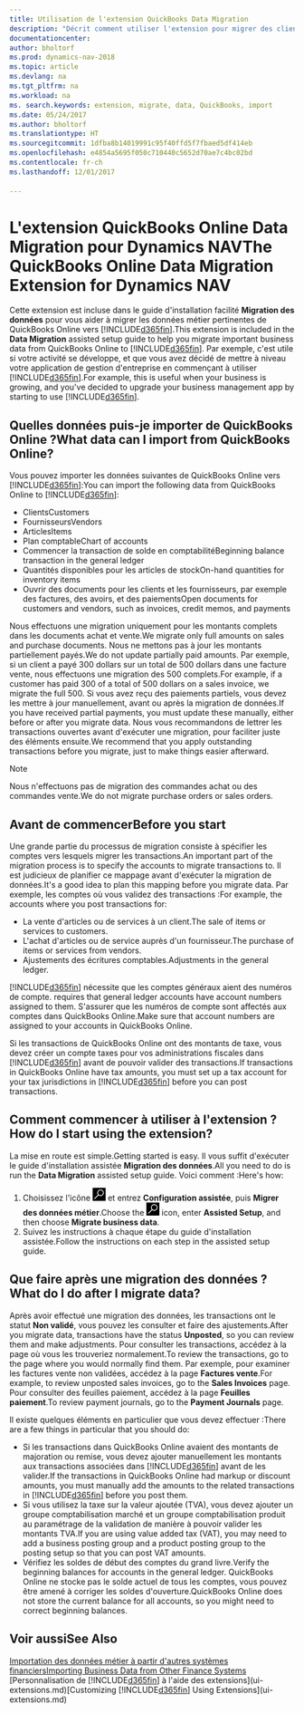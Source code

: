 ```yaml
---
title: Utilisation de l'extension QuickBooks Data Migration
description: "Décrit comment utiliser l'extension pour migrer des clients, des fournisseurs, des articles, et des comptes de QuickBooks Online à Dynamics NAV."
documentationcenter: 
author: bholtorf
ms.prod: dynamics-nav-2018
ms.topic: article
ms.devlang: na
ms.tgt_pltfrm: na
ms.workload: na
ms. search.keywords: extension, migrate, data, QuickBooks, import
ms.date: 05/24/2017
ms.author: bholtorf
ms.translationtype: HT
ms.sourcegitcommit: 1dfba8b14019991c95f40ffd5f7fbaed5df414eb
ms.openlocfilehash: e4854a5695f050c710440c5652d70ae7c4bc02bd
ms.contentlocale: fr-ch
ms.lasthandoff: 12/01/2017

---
```


# <a name="the-quickbooks-online-data-migration-extension-for-dynamics-nav"></a><span data-ttu-id="cf0a7-103">L'extension QuickBooks Online Data Migration pour Dynamics NAV</span><span class="sxs-lookup"><span data-stu-id="cf0a7-103">The QuickBooks Online Data Migration Extension for Dynamics NAV</span></span>
<span data-ttu-id="cf0a7-104">Cette extension est incluse dans le guide d'installation facilité **Migration des données** pour vous aider à migrer les données métier pertinentes de QuickBooks Online vers [!INCLUDE[d365fin](includes/d365fin_md.md)].</span><span class="sxs-lookup"><span data-stu-id="cf0a7-104">This extension is included in the **Data Migration** assisted setup guide to help you migrate important business data from QuickBooks Online to [!INCLUDE[d365fin](includes/d365fin_md.md)].</span></span> <span data-ttu-id="cf0a7-105">Par exemple, c'est utile si votre activité se développe, et que vous avez décidé de mettre à niveau votre application de gestion d'entreprise en commençant à utiliser [!INCLUDE[d365fin](includes/d365fin_md.md)].</span><span class="sxs-lookup"><span data-stu-id="cf0a7-105">For example, this is useful when your business is growing, and you've decided to upgrade your business management app by starting to use [!INCLUDE[d365fin](includes/d365fin_md.md)].</span></span>

## <a name="what-data-can-i-import-from-quickbooks-online"></a><span data-ttu-id="cf0a7-106">Quelles données puis-je importer de QuickBooks Online ?</span><span class="sxs-lookup"><span data-stu-id="cf0a7-106">What data can I import from QuickBooks Online?</span></span>
<span data-ttu-id="cf0a7-107">Vous pouvez importer les données suivantes de QuickBooks Online vers [!INCLUDE[d365fin](includes/d365fin_md.md)]:</span><span class="sxs-lookup"><span data-stu-id="cf0a7-107">You can import the following data from QuickBooks Online to [!INCLUDE[d365fin](includes/d365fin_md.md)]:</span></span>  

* <span data-ttu-id="cf0a7-108">Clients</span><span class="sxs-lookup"><span data-stu-id="cf0a7-108">Customers</span></span>
* <span data-ttu-id="cf0a7-109">Fournisseurs</span><span class="sxs-lookup"><span data-stu-id="cf0a7-109">Vendors</span></span>
* <span data-ttu-id="cf0a7-110">Articles</span><span class="sxs-lookup"><span data-stu-id="cf0a7-110">Items</span></span>
* <span data-ttu-id="cf0a7-111">Plan comptable</span><span class="sxs-lookup"><span data-stu-id="cf0a7-111">Chart of accounts</span></span> 
* <span data-ttu-id="cf0a7-112">Commencer la transaction de solde en comptabilité</span><span class="sxs-lookup"><span data-stu-id="cf0a7-112">Beginning balance transaction in the general ledger</span></span>
* <span data-ttu-id="cf0a7-113">Quantités disponibles pour les articles de stock</span><span class="sxs-lookup"><span data-stu-id="cf0a7-113">On-hand quantities for inventory items</span></span>
* <span data-ttu-id="cf0a7-114">Ouvrir des documents pour les clients et les fournisseurs, par exemple des factures, des avoirs, et des paiements</span><span class="sxs-lookup"><span data-stu-id="cf0a7-114">Open documents for customers and vendors, such as invoices, credit memos, and payments</span></span>

<span data-ttu-id="cf0a7-115">Nous effectuons une migration uniquement pour les montants complets dans les documents achat et vente.</span><span class="sxs-lookup"><span data-stu-id="cf0a7-115">We migrate only full amounts on sales and purchase documents.</span></span> <span data-ttu-id="cf0a7-116">Nous ne mettons pas à jour les montants partiellement payés.</span><span class="sxs-lookup"><span data-stu-id="cf0a7-116">We do not update partially paid amounts.</span></span> <span data-ttu-id="cf0a7-117">Par exemple, si un client a payé 300 dollars sur un total de 500 dollars dans une facture vente, nous effectuons une migration des 500 complets.</span><span class="sxs-lookup"><span data-stu-id="cf0a7-117">For example, if a customer has paid 300 of a total of 500 dollars on a sales invoice, we migrate the full 500.</span></span> <span data-ttu-id="cf0a7-118">Si vous avez reçu des paiements partiels, vous devez les mettre à jour manuellement, avant ou après la migration de données.</span><span class="sxs-lookup"><span data-stu-id="cf0a7-118">If you have received partial payments, you must update these manually, either before or after you migrate data.</span></span> <span data-ttu-id="cf0a7-119">Nous vous recommandons de lettrer les transactions ouvertes avant d'exécuter une migration, pour faciliter juste des éléments ensuite.</span><span class="sxs-lookup"><span data-stu-id="cf0a7-119">We recommend that you apply outstanding transactions before you migrate, just to make things easier afterward.</span></span>

> [!NOTE]  
>   <span data-ttu-id="cf0a7-120">Nous n'effectuons pas de migration des commandes achat ou des commandes vente.</span><span class="sxs-lookup"><span data-stu-id="cf0a7-120">We do not migrate purchase orders or sales orders.</span></span>

## <a name="before-you-start"></a><span data-ttu-id="cf0a7-121">Avant de commencer</span><span class="sxs-lookup"><span data-stu-id="cf0a7-121">Before you start</span></span>
<span data-ttu-id="cf0a7-122">Une grande partie du processus de migration consiste à spécifier les comptes vers lesquels migrer les transactions.</span><span class="sxs-lookup"><span data-stu-id="cf0a7-122">An important part of the migration process is to specify the accounts to migrate transactions to.</span></span> <span data-ttu-id="cf0a7-123">Il est judicieux de planifier ce mappage avant d'exécuter la migration de données.</span><span class="sxs-lookup"><span data-stu-id="cf0a7-123">It's a good idea to plan this mapping before you migrate data.</span></span> <span data-ttu-id="cf0a7-124">Par exemple, les comptes où vous validez des transactions :</span><span class="sxs-lookup"><span data-stu-id="cf0a7-124">For example, the accounts where you post transactions for:</span></span>  
  
* <span data-ttu-id="cf0a7-125">La vente d'articles ou de services à un client.</span><span class="sxs-lookup"><span data-stu-id="cf0a7-125">The sale of items or services to customers.</span></span>
* <span data-ttu-id="cf0a7-126">L'achat d'articles ou de service auprès d'un fournisseur.</span><span class="sxs-lookup"><span data-stu-id="cf0a7-126">The purchase of items or services from vendors.</span></span>  
* <span data-ttu-id="cf0a7-127">Ajustements des écritures comptables.</span><span class="sxs-lookup"><span data-stu-id="cf0a7-127">Adjustments in the general ledger.</span></span>  

[!INCLUDE[d365fin](includes/d365fin_md.md)]<span data-ttu-id="cf0a7-128"> nécessite que les comptes généraux aient des numéros de compte.</span><span class="sxs-lookup"><span data-stu-id="cf0a7-128"> requires that general ledger accounts have account numbers assigned to them.</span></span> <span data-ttu-id="cf0a7-129">S'assurer que les numéros de compte sont affectés aux comptes dans QuickBooks Online.</span><span class="sxs-lookup"><span data-stu-id="cf0a7-129">Make sure that account numbers are assigned to your accounts in QuickBooks Online.</span></span>

<span data-ttu-id="cf0a7-130">Si les transactions de QuickBooks Online ont des montants de taxe, vous devez créer un compte taxes pour vos administrations fiscales dans [!INCLUDE[d365fin](includes/d365fin_md.md)] avant de pouvoir valider des transactions.</span><span class="sxs-lookup"><span data-stu-id="cf0a7-130">If transactions in QuickBooks Online have tax amounts, you must set up a tax account for your tax jurisdictions in [!INCLUDE[d365fin](includes/d365fin_md.md)] before you can post transactions.</span></span>

## <a name="how-do-i-start-using-the-extension"></a><span data-ttu-id="cf0a7-131">Comment commencer à utiliser à l'extension ?</span><span class="sxs-lookup"><span data-stu-id="cf0a7-131">How do I start using the extension?</span></span>
<span data-ttu-id="cf0a7-132">La mise en route est simple.</span><span class="sxs-lookup"><span data-stu-id="cf0a7-132">Getting started is easy.</span></span> <span data-ttu-id="cf0a7-133">Il vous suffit d'exécuter le guide d'installation assistée **Migration des données**.</span><span class="sxs-lookup"><span data-stu-id="cf0a7-133">All you need to do is run the **Data Migration** assisted setup guide.</span></span> <span data-ttu-id="cf0a7-134">Voici comment :</span><span class="sxs-lookup"><span data-stu-id="cf0a7-134">Here's how:</span></span>

1. <span data-ttu-id="cf0a7-135">Choisissez l'icône ![Page ou état pour la recherchei](media/ui-search/search_small.png "cône Page ou état pour la recherche") et entrez **Configuration assistée**, puis **Migrer des données métier**.</span><span class="sxs-lookup"><span data-stu-id="cf0a7-135">Choose the ![Search for Page or Report](media/ui-search/search_small.png "Search for Page or Report icon") icon, enter **Assisted Setup**, and then choose **Migrate business data**.</span></span>
2. <span data-ttu-id="cf0a7-136">Suivez les instructions à chaque étape du guide d'installation assistée.</span><span class="sxs-lookup"><span data-stu-id="cf0a7-136">Follow the instructions on each step in the assisted setup guide.</span></span>

## <a name="what-do-i-do-after-i-migrate-data"></a><span data-ttu-id="cf0a7-137">Que faire après une migration des données ?</span><span class="sxs-lookup"><span data-stu-id="cf0a7-137">What do I do after I migrate data?</span></span>
<span data-ttu-id="cf0a7-138">Après avoir effectué une migration des données, les transactions ont le statut **Non validé**, vous pouvez les consulter et faire des ajustements.</span><span class="sxs-lookup"><span data-stu-id="cf0a7-138">After you migrate data, transactions have the status **Unposted**, so you can review them and make adjustments.</span></span> <span data-ttu-id="cf0a7-139">Pour consulter les transactions, accédez à la page où vous les trouveriez normalement.</span><span class="sxs-lookup"><span data-stu-id="cf0a7-139">To review the transactions, go to the page where you would normally find them.</span></span> <span data-ttu-id="cf0a7-140">Par exemple, pour examiner les factures vente non validées, accédez à la page **Factures vente**.</span><span class="sxs-lookup"><span data-stu-id="cf0a7-140">For example, to review unposted sales invoices, go to the **Sales Invoices** page.</span></span> <span data-ttu-id="cf0a7-141">Pour consulter des feuilles paiement, accédez à la page **Feuilles paiement**.</span><span class="sxs-lookup"><span data-stu-id="cf0a7-141">To review payment journals, go to the **Payment Journals** page.</span></span>   

<span data-ttu-id="cf0a7-142">Il existe quelques éléments en particulier que vous devez effectuer :</span><span class="sxs-lookup"><span data-stu-id="cf0a7-142">There are a few things in particular that you should do:</span></span>

* <span data-ttu-id="cf0a7-143">Si les transactions dans QuickBooks Online avaient des montants de majoration ou remise, vous devez ajouter manuellement les montants aux transactions associées dans [!INCLUDE[d365fin](includes/d365fin_md.md)] avant de les valider.</span><span class="sxs-lookup"><span data-stu-id="cf0a7-143">If the transactions in QuickBooks Online had markup or discount amounts, you must manually add the amounts to the related transactions in [!INCLUDE[d365fin](includes/d365fin_md.md)] before you post them.</span></span>
* <span data-ttu-id="cf0a7-144">Si vous utilisez la taxe sur la valeur ajoutée (TVA), vous devez ajouter un groupe comptabilisation marché et un groupe comptabilisation produit au paramétrage de la validation de manière à pouvoir valider les montants TVA.</span><span class="sxs-lookup"><span data-stu-id="cf0a7-144">If you are using value added tax (VAT), you may need to add a business posting group and a product posting group to the posting setup so that you can post VAT amounts.</span></span>
* <span data-ttu-id="cf0a7-145">Vérifiez les soldes de début des comptes du grand livre.</span><span class="sxs-lookup"><span data-stu-id="cf0a7-145">Verify the beginning balances for accounts in the general ledger.</span></span> <span data-ttu-id="cf0a7-146">QuickBooks Online ne stocke pas le solde actuel de tous les comptes, vous pouvez être amené à corriger les soldes d'ouverture.</span><span class="sxs-lookup"><span data-stu-id="cf0a7-146">QuickBooks Online does not store the current balance for all accounts, so you might need to correct beginning balances.</span></span>

## <a name="see-also"></a><span data-ttu-id="cf0a7-147">Voir aussi</span><span class="sxs-lookup"><span data-stu-id="cf0a7-147">See Also</span></span>
[<span data-ttu-id="cf0a7-148">Importation des données métier à partir d'autres systèmes financiers</span><span class="sxs-lookup"><span data-stu-id="cf0a7-148">Importing Business Data from Other Finance Systems</span></span>](upload-data.md)  
<span data-ttu-id="cf0a7-149">[Personnalisation de [!INCLUDE[d365fin](includes/d365fin_md.md)] à l'aide des extensions](ui-extensions.md)</span><span class="sxs-lookup"><span data-stu-id="cf0a7-149">[Customizing [!INCLUDE[d365fin](includes/d365fin_md.md)] Using Extensions](ui-extensions.md)</span></span>  

